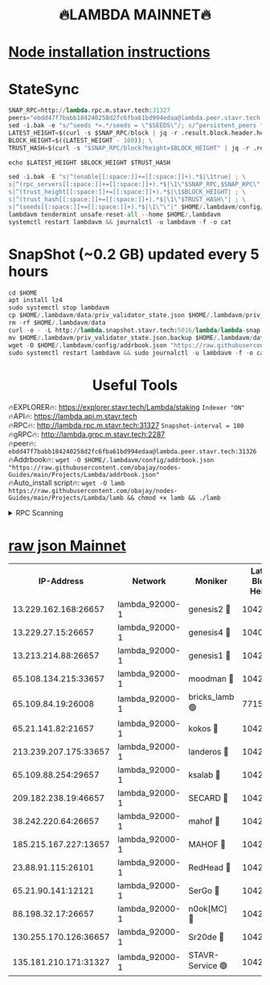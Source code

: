 <h1 align="center"> 🔥LAMBDA MAINNET🔥</h1>


[Node installation instructions](https://github.com/obajay/nodes-Guides/tree/main/Projects/Lambda)
=


# StateSync
```python
SNAP_RPC=http://lambda.rpc.m.stavr.tech:31327
peers="ebdd47f7babb184240258d2fc6fba61bd994edaa@lambda.peer.stavr.tech:31326" 
sed -i.bak -e "s/^seeds *=.*/seeds = \"$SEEDS\"/; s/^persistent_peers *=.*/persistent_peers = \"$PEERS\"/" $HOME/.lambdavm/config/config.toml
LATEST_HEIGHT=$(curl -s $SNAP_RPC/block | jq -r .result.block.header.height); \
BLOCK_HEIGHT=$((LATEST_HEIGHT - 100)); \
TRUST_HASH=$(curl -s "$SNAP_RPC/block?height=$BLOCK_HEIGHT" | jq -r .result.block_id.hash)

echo $LATEST_HEIGHT $BLOCK_HEIGHT $TRUST_HASH

sed -i.bak -E "s|^(enable[[:space:]]+=[[:space:]]+).*$|\1true| ; \
s|^(rpc_servers[[:space:]]+=[[:space:]]+).*$|\1\"$SNAP_RPC,$SNAP_RPC\"| ; \
s|^(trust_height[[:space:]]+=[[:space:]]+).*$|\1$BLOCK_HEIGHT| ; \
s|^(trust_hash[[:space:]]+=[[:space:]]+).*$|\1\"$TRUST_HASH\"| ; \
s|^(seeds[[:space:]]+=[[:space:]]+).*$|\1\"\"|" $HOME/.lambdavm/config/config.toml
lambdavm tendermint unsafe-reset-all --home $HOME/.lambdavm
systemctl restart lambdavm && journalctl -u lambdavm -f -o cat

```
# SnapShot (~0.2 GB) updated every 5 hours
```python
cd $HOME
apt install lz4
sudo systemctl stop lambdavm
cp $HOME/.lambdavm/data/priv_validator_state.json $HOME/.lambdavm/priv_validator_state.json.backup
rm -rf $HOME/.lambdavm/data
curl -o - -L http://lambda.snapshot.stavr.tech:5016/lambda/lambda-snap.tar.lz4 | lz4 -c -d - | tar -x -C $HOME/.lambdavm --strip-components 2
mv $HOME/.lambdavm/priv_validator_state.json.backup $HOME/.lambdavm/data/priv_validator_state.json
wget -O $HOME/.lambdavm/config/addrbook.json "https://raw.githubusercontent.com/obajay/nodes-Guides/main/Projects/Lambda/addrbook.json"
sudo systemctl restart lambdavm && sudo journalctl -u lambdavm -f -o cat
```
 <h1 align="center"> Useful Tools</h1>

🔥EXPLORER🔥:      https://explorer.stavr.tech/Lambda/staking	        `Indexer "ON"` \
🔥API🔥: 			 		 https://lambda.api.m.stavr.tech \
🔥RPC🔥:           http://lambda.rpc.m.stavr.tech:31327	              `Snapshot-interval = 100` \
🔥gRPC🔥:          http://lambda.grpc.m.stavr.tech:2287 \
🔥peer🔥:					 `ebdd47f7babb184240258d2fc6fba61bd994edaa@lambda.peer.stavr.tech:31326` \
🔥Addrbook🔥:    ```wget -O $HOME/.lambdavm/config/addrbook.json "https://raw.githubusercontent.com/obajay/nodes-Guides/main/Projects/Lambda/addrbook.json"``` \
🔥Auto_install script🔥: ```wget -O lamb https://raw.githubusercontent.com/obajay/nodes-Guides/main/Projects/Lambda/lamb && chmod +x lamb && ./lamb```


<details>
<summary>RPC Scanning</summary>

<h2 align="center"> We scan nodes in real time every 4 hours. And we provide the final result of RPC endpoints.
We cannot influence the operation of these nodes in any way. </h2>


```python
If Voting Power is higher than 0 --> then the Node is a validator of the network and may be subject to attack and be a potential threat to the chain.
```
```python
We marked such validators with a red symbol
```

</details>

[raw json Mainnet](https://rpc-check.lambm.stavr.tech/lambm/rpc-lambm-result.json)
=


<table><tr><th>IP-Address</th><th>Network</th><th>Moniker</th><th>Latest Block Height</th><th>Earliest Block Height</th><th>Catching Up</th><th>Tx Index</th><th>Voting Power</th><th>Scan Time</th></tr><tr><td>13.229.162.168:26657</td><td>lambda_92000-1</td><td>genesis2 🔴</td><td>10425929</td><td>1</td><td>False</td><td>on</td><td>16609121</td><td>2023-12-08T17:26:46.721351325UTC</td></tr><tr><td>13.229.27.15:26657</td><td>lambda_92000-1</td><td>genesis4 🔴</td><td>10408170</td><td>1</td><td>False</td><td>on</td><td>9887611</td><td>2023-12-08T17:26:49.726407514UTC</td></tr><tr><td>13.213.214.88:26657</td><td>lambda_92000-1</td><td>genesis1 🔴</td><td>10425930</td><td>1</td><td>False</td><td>on</td><td>107835</td><td>2023-12-08T17:26:51.011082488UTC</td></tr><tr><td>65.108.134.215:33657</td><td>lambda_92000-1</td><td>moodman 🔴</td><td>10425931</td><td>632001</td><td>False</td><td>off</td><td>1070005</td><td>2023-12-08T17:26:56.306315469UTC</td></tr><tr><td>65.109.84.19:26008</td><td>lambda_92000-1</td><td>bricks_lamb 🟢</td><td>7715743</td><td>7581001</td><td>False</td><td>on</td><td>0</td><td>2023-12-08T17:27:02.994771121UTC</td></tr><tr><td>65.21.141.82:21657</td><td>lambda_92000-1</td><td>kokos 🔴</td><td>10425930</td><td>7716001</td><td>False</td><td>off</td><td>546765</td><td>2023-12-08T17:26:53.443025444UTC</td></tr><tr><td>213.239.207.175:33657</td><td>lambda_92000-1</td><td>landeros 🔴</td><td>10425929</td><td>8136001</td><td>False</td><td>off</td><td>935877</td><td>2023-12-08T17:26:40.329090426UTC</td></tr><tr><td>65.109.88.254:29657</td><td>lambda_92000-1</td><td>ksalab 🔴</td><td>10425931</td><td>8715001</td><td>False</td><td>on</td><td>501841</td><td>2023-12-08T17:26:57.058280629UTC</td></tr><tr><td>209.182.238.19:46657</td><td>lambda_92000-1</td><td>SECARD 🔴</td><td>10425929</td><td>9443001</td><td>False</td><td>on</td><td>2092101</td><td>2023-12-08T17:26:45.771424321UTC</td></tr><tr><td>38.242.220.64:26657</td><td>lambda_92000-1</td><td>mahof 🔴</td><td>10425928</td><td>10131001</td><td>False</td><td>off</td><td>770350</td><td>2023-12-08T17:26:35.546205621UTC</td></tr><tr><td>185.215.167.227:13657</td><td>lambda_92000-1</td><td>MAHOF 🔴</td><td>10425930</td><td>10134001</td><td>False</td><td>on</td><td>2051510</td><td>2023-12-08T17:26:50.092892875UTC</td></tr><tr><td>23.88.91.115:26101</td><td>lambda_92000-1</td><td>RedHead 🔴</td><td>10425929</td><td>10325929</td><td>False</td><td>off</td><td>553202</td><td>2023-12-08T17:26:40.609565268UTC</td></tr><tr><td>65.21.90.141:12121</td><td>lambda_92000-1</td><td>SerGo 🔴</td><td>10425931</td><td>10325931</td><td>False</td><td>off</td><td>10531586</td><td>2023-12-08T17:26:57.445941515UTC</td></tr><tr><td>88.198.32.17:26657</td><td>lambda_92000-1</td><td>n0ok[MC] 🔴</td><td>10425932</td><td>10325932</td><td>False</td><td>off</td><td>1578630</td><td>2023-12-08T17:27:00.545870005UTC</td></tr><tr><td>130.255.170.126:36657</td><td>lambda_92000-1</td><td>Sr20de 🔴</td><td>10425929</td><td>10353001</td><td>False</td><td>off</td><td>671384</td><td>2023-12-08T17:26:41.102904285UTC</td></tr><tr><td>135.181.210.171:31327</td><td>lambda_92000-1</td><td>STAVR-Service 🟢</td><td>10425931</td><td>10423501</td><td>False</td><td>on</td><td>0</td><td>2023-12-08T17:26:55.925836172UTC</td></tr></table>

